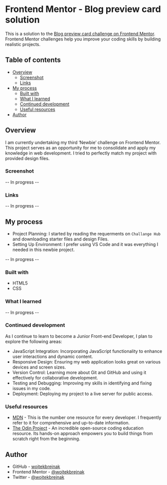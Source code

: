 # Frontend Mentor - Blog preview card solution

This is a solution to the [Blog preview card challenge on Frontend Mentor](https://www.frontendmentor.io/challenges/blog-preview-card-ckPaj01IcS). Frontend Mentor challenges help you improve your coding skills by building realistic projects.

## Table of contents

- [Overview](#overview)
  - [Screenshot](#screenshot)
  - [Links](#links)
- [My process](#my-process)
  - [Built with](#built-with)
  - [What I learned](#what-i-learned)
  - [Continued development](#continued-development)
  - [Useful resources](#useful-resources)
- [Author](#author)

## Overview
I am currently undertaking my third ‘Newbie’ challenge on Frontend Mentor. This project serves as an opportunity for me to consolidate and apply my knowledge in web development. I tried to perfectly match my project with provided design files.

### Screenshot

-- In progress --

### Links

-- In progress --

## My process

- Project Planning: I started by reading the requerments on `Challange Hub` and downloading starter files and design Files.
- Setting Up Environment: I prefer using VS Code and it was everything I needed in this newbie project. 

-- In progress --

### Built with

- HTML5
- CSS

### What I learned

-- In progress --

### Continued development

As I continue to learn to become a Junior Front-end Developer, I plan to explore the following areas:

- JavaScript Integration: Incorporating JavaScript functionality to enhance user interactions and dynamic content.
- Responsive Design: Ensuring my web application looks great on various devices and screen sizes.
- Version Control: Learning more about Git and GitHub and using it effectively for collaborative development.
- Testing and Debugging: Improving my skills in identifying and fixing issues in my code.
- Deployment: Deploying my project to a live server for public access.

### Useful resources

- [MDN](https://developer.mozilla.org/en-US/docs/Learn) - This is the number one resource for every developer. I frequently refer to it for comprehensive and up-to-date information.
- [The Odin Project](https://www.theodinproject.com/) - An incredible open-source coding education resource. Its hands-on approach empowers you to build things from scratch right from the beginning.

## Author

- GitHub - [wojtekbrejnak](https://www.github.com/wojtekbrejnak)
- Frontend Mentor - [@wojtekbrejnak](https://www.frontendmentor.io/profile/wojtekbrejnak)
- Twitter - [@wojtekbrejnak](https://www.twitter.com/wojtekbrejnak)